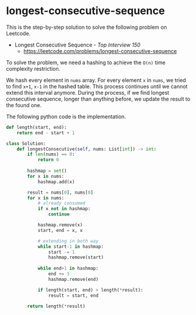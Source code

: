 # longest-consecutive-sequence
This is the step-by-step solution to solve the following problem on Leetcode.

* Longest Consecutive Sequence - *Top Interview 150*
  * https://leetcode.com/problems/longest-consecutive-sequence

To solve the problem, we need a hashing to achieve the `O(n)` time complexity restriction.

We hash every element in  `nums` array. For every element `x` in `nums`, we tried to find `x+1`, `x-1` in the hashed table. This process continues until we cannot extend this interval anymore. During the process, if we find longest consecutive sequence, longer than anything before, we update the result to the found one.

The following python code is the implementation.

```python
def length(start, end):
    return end - start + 1

class Solution:
    def longestConsecutive(self, nums: List[int]) -> int:
        if len(nums) == 0:
            return 0
            
        hashmap = set()
        for x in nums:
            hashmap.add(x)

        result = nums[0], nums[0]
        for x in nums:
            # already consumed
            if x not in hashmap:
                continue

            hashmap.remove(x)
            start, end = x, x

            # extending in both way
            while start-1 in hashmap:
                start -= 1
                hashmap.remove(start)
            
            while end+1 in hashmap:
                end += 1
                hashmap.remove(end)

            if length(start, end) > length(*result):
                result = start, end
        
        return length(*result)
```
